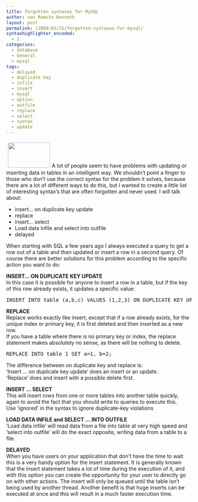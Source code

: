 ```yaml
---
title: forgotten syntaxes for MySQL
author: van Rumste Kenneth
layout: post
permalink: /2009/03/31/forgotten-syntaxes-for-mysql/
syntaxhighlighter_encoded:
  - 1
categories:
  - database
  - General
  - mysql
tags:
  - delayed
  - duplicate key
  - infile
  - insert
  - mysql
  - option
  - outfile
  - replace
  - select
  - syntax
  - update
---
```

<img class="alignright" style="border: 0pt none; margin: 5px;" title="MySQL" src="http://dev.mysql.com/common/logos/logo_mysql_sun_a.gif" alt="" width="114" height="68" />A lot of people seem to have problems with updating or inserting data in tables in an intelligent way. We shouldn&#8217;t point a finger to those who don’t use the correct syntax for the problem it solves, because there are a lot of different ways to do this, but I wanted to create a little list of interesting syntax&#8217;s that are often forgotten and never used. I will talk about:

  * insert&#8230; on duplicate key update
  * replace
  * insert&#8230; select
  * Load data infile and select into outfile
  * delayed

<!--more-->

When starting with SQL a few years ago I always executed a query to get a row out of a table and then updated or insert a row in a second query. Of course there are better solutions for this problem according to the specific action you want to do:

**INSERT&#8230; ON DUPLICATE KEY UPDATE**  
In this case it is possible for anyone to insert a row in a table, but if the key of this row already exists, it updates a specific value:

<pre class="brush: sql; title: ; notranslate" title="">INSERT INTO table (a,b,c) VALUES (1,2,3) ON DUPLICATE KEY UPDATE c=c+1;</pre>

**REPLACE**  
Replace works exactly like insert, except that if a row already exists, for the unique index or primary key, it is first deleted and then inserted as a new row.  
If you have a table where there is no primary key or index, the replace statement makes absolutely no sense, as there will be nothing to delete.

<pre class="brush: sql; title: ; notranslate" title="">REPLACE INTO table_1 SET a=1, b=2;</pre>

The difference between on duplicate key and replace is:  
‘Insert … on duplicate key update’ does an insert or an update.  
‘Replace’ does and insert with a possible delete first.

**INSERT … SELECT**  
This will insert rows from one or more tables into another table quickly, again to avoid the fact that you should write to queries to execute this.  
Use ‘ignored’ in the syntax to ignore duplicate-key violations

**LOAD DATA INFILE and SELECT … INTO OUTFILE**  
‘Load data infile’ will read data from a file into table at very high speed and ‘select into outfile’ will do the exact opposite, writing data from a table to a file.

**DELAYED**  
When you have users on your application that don’t have the time to wait this is a very handy option for the insert statement. It is generally known that the insert statement takes a lot of time during the execution of it, and with this option you can create the opportunity for your user to directly go on with other actions. The insert will only be queued until the table isn’t being used by another thread. Another benefit is that huge inserts can be executed at once and this will result in a much faster execution time.